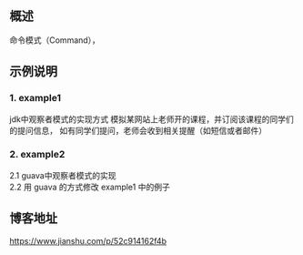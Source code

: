 ## 概述 

命令模式（Command），

## 示例说明

### 1. example1
jdk中观察者模式的实现方式
模拟某网站上老师开的课程，并订阅该课程的同学们的提问信息，
如有同学们提问，老师会收到相关提醒（如短信或者邮件）


### 2. example2 
2.1 guava中观察者模式的实现  <br/>
2.2 用 guava 的方式修改 example1 中的例子 <br/>


## 博客地址 
https://www.jianshu.com/p/52c914162f4b



